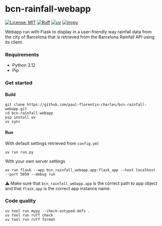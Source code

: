 # bcn-rainfall-webapp

[![License: MIT](https://img.shields.io/badge/License-MIT-yellow.svg)](https://opensource.org/licenses/MIT)
[![Ruff](https://img.shields.io/endpoint?url=https://raw.githubusercontent.com/astral-sh/ruff/main/assets/badge/v2.json)](https://github.com/astral-sh/ruff)
[![uv](https://img.shields.io/endpoint?url=https://raw.githubusercontent.com/astral-sh/uv/main/assets/badge/v0.json)](https://github.com/astral-sh/uv)
[![mypy](https://www.mypy-lang.org/static/mypy_badge.svg)](https://mypy-lang.org/)

Webapp run with Flask to display in a user-friendly way rainfall data from the city of Barcelona that is retrieved from
the Barcelona Rainfall API using its client.

### Requirements

- Python 3.12
- Pip

### Get started

#### Build

```commandline
git clone https://github.com/paul-florentin-charles/bcn-rainfall-webapp.git
cd bcn-rainfall-webapp
pip install uv
uv sync
```

#### Run

With default settings retrieved from `config.yml`

```commandline
uv run run.py
```

With your own server settings

```commandline
uv run flask --app bcn_rainfall_webapp.app:flask_app --host localhost --port 5050 --debug run
```

:warning: Make sure that `bcn_rainfall_webapp.app` is the correct path to app object and that `flask_app` is the correct app instance name.

### Code quality

```commandline
uv tool run mypy --check-untyped-defs .
uv tool run ruff check
uv tool run ruff format
```